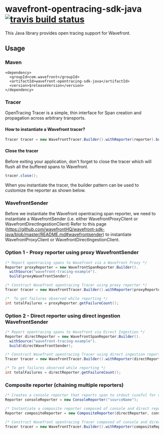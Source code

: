 # wavefront-opentracing-sdk-java [![travis build status](https://travis-ci.com/wavefrontHQ/wavefront-opentracing-sdk-java.svg?branch=master)](https://travis-ci.com/wavefrontHQ/wavefront-opentracing-sdk-java)

This Java library provides open tracing support for Wavefront.

## Usage

### Maven
```
<dependency>
  <groupId>com.wavefront</groupId>
  <artifactId>wavefront-opentracing-sdk-java</artifactId>
  <version>$releaseVersion</version>
</dependency>
```

### Tracer
OpenTracing Tracer is a simple, thin interface for Span creation and propagation across arbitrary transports.

#### How to instantiate a Wavefront tracer?
```java
Tracer tracer = new WavefrontTracer.Builder().withReporter(reporter).build();
```

#### Close the tracer
Before exiting your application, don't forget to close the tracer which will flush all the buffered spans to Wavefront.
```java
tracer.close();
```

When you instantiate the tracer, the builder pattern can be used to customize the reporter as shown below.

### WavefrontSender
Before we instantiate the Wavefront opentracing span reporter, we need to instantiate a WavefrontSender 
(i.e. either WavefrontProxyClient or WavefrontDirectIngestionClient)
Refer to this page (https://github.com/wavefrontHQ/wavefront-sdk-java/blob/master/README.md#wavefrontsender)
to instantiate WavefrontProxyClient or WavefrontDirectIngestionClient.

### Option 1 - Proxy reporter using proxy WavefrontSender
```java
/* Report opentracing spans to Wavefront via a Wavefront Proxy */
Reporter proxyReporter = new WavefrontSpanReporter.Builder().
  withSource("wavefront-tracing-example").
  build(proxyWavefrontSender);

/* Construct Wavefront opentracing Tracer using proxy reporter */
Tracer tracer = new WavefrontTracer.Builder().withReporter(proxyReporter).build();  

/*  To get failures observed while reporting */
int totalFailures = proxyReporter.getFailureCount();
```

### Option 2 - Direct reporter using direct ingestion WavefrontSender
```java
/* Report opentracing spans to Wavefront via Direct Ingestion */
Reporter directReporter = new WavefrontSpanReporter.Builder().
  withSource("wavefront-tracing-example").
  build(directWavefrontSender);

/* Construct Wavefront opentracing Tracer using direct ingestion reporter */
Tracer tracer = new WavefrontTracer.Builder().withReporter(directReporter).build();

/* To get failures observed while reporting */
int totalFailures = directReporter.getFailureCount();
```

### Composite reporter (chaining multiple reporters)
```java
/* Creates a console reporter that reports span to stdout (useful for debugging) */
Reporter consoleReporter = new ConsoleReporter("sourceName");

/* Instantiate a composite reporter composed of console and direct reporter */
Reporter compositeReporter = new CompositeReporter(directReporter, consoleReporter);

/* Construct Wavefront opentracing Tracer composed of console and direct reporter */
Tracer tracer = new WavefrontTracer.Builder().withReporter(compositeReporter).build();
```

